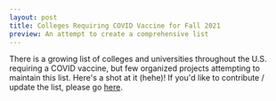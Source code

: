 ```yaml
---
layout: post
title: Colleges Requiring COVID Vaccine for Fall 2021
preview: An attempt to create a comprehensive list
---
```


<head>
    <link rel="stylesheet" href="https://unpkg.com/leaflet@1.4.0/dist/leaflet.css" integrity="sha512-puBpdR0798OZvTTbP4A8Ix/l+A4dHDD0DGqYW6RQ+9jxkRFclaxxQb/SJAWZfWAkuyeQUytO7+7N4QKrDh+drA==" crossorigin=""/>
    <link rel="stylesheet" href="https://unpkg.com/leaflet.markercluster@1.4.1/dist/MarkerCluster.css" />
    <link rel="stylesheet" href="https://unpkg.com/leaflet.markercluster@1.4.1/dist/MarkerCluster.Default.css" />
    <link rel="stylesheet" href="https://cdn.jsdelivr.net/gh/samc1213/college-vacc@main/css/campus-vacc.css" />
    <script src="https://unpkg.com/leaflet@1.4.0/dist/leaflet.js" integrity="sha512-QVftwZFqvtRNi0ZyCtsznlKSWOStnDORoefr1enyq5mVL4tmKB3S/EnC3rRJcxCPavG10IcrVGSmPh6Qw5lwrg==" crossorigin=""></script>
    <script src="https://unpkg.com/leaflet.markercluster@1.4.1/dist/leaflet.markercluster.js"></script>
</head>


There is a growing list of colleges and universities throughout the U.S. requiring a COVID vaccine, but few
organized projects attempting to maintain this list. Here's a shot at it (hehe)! If you'd like to contribute / update
the list, please go [here](https://github.com/samc1213/college-vacc).

<div>
	<div id="map" style="height:500px;"></div>
    <table id="table" style="margin-top:15px;"></table>
	<script type="text/javascript" src="https://cdn.jsdelivr.net/gh/samc1213/college-vacc@f73eb78e08d917b8a4790169b7fa852be7853e84/js/campus-vacc-main.js"></script>
</div>
